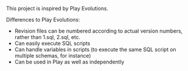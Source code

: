 This project is inspired by Play Evolutions.

Differences to Play Evolutions:
- Revision files can be numbered according to actual version numbers, rather than 1.sql, 2.sql, etc.
- Can easily execute SQL scripts
- Can handle variables in scripts (to execute the same SQL script on multiple schemas, for instance)
- Can be used in Play as well as independently